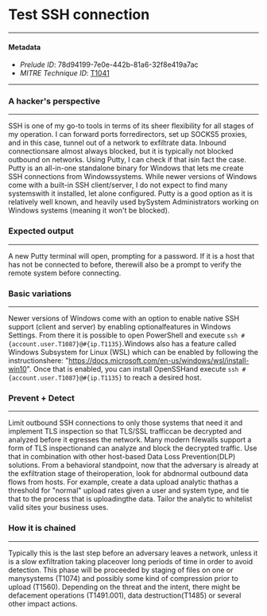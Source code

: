 
# Test SSH connection

---

#### Metadata

- *Prelude ID*: 78d94199-7e0e-442b-81a6-32f8e419a7ac
- *MITRE Technique ID*: [T1041](https://attack.mitre.org/techniques/T1041/)

---

### A hacker's perspective

---

SSH is one of my go-to tools in terms of its sheer flexibility for all stages of my operation. I can forward ports forredirectors, set up SOCKS5 proxies, and in this case, tunnel out of a network to exfiltrate data. Inbound connectionsare almost always blocked, but it is typically not blocked outbound on networks. Using Putty, I can check if that isin fact the case. Putty is an all-in-one standalone binary for Windows that lets me create SSH connections from Windowssystems. While newer versions of Windows come with a built-in SSH client/server, I do not expect to find many systemswith it installed, let alone configured. Putty is a good option as it is relatively well known, and heavily used bySystem Administrators working on Windows systems (meaning it won't be blocked).

### Expected output

---

A new Putty terminal will open, prompting for a password. If it is a host that has not be connected to before, therewill also be a prompt to verify the remote system before connecting.

### Basic variations

---

Newer versions of Windows come with an option to enable native SSH support (client and server) by enabling optionalfeatures in Windows Settings. From there it is possible to open PowerShell and execute `ssh #{account.user.T1087}@#{ip.T1135}`.Windows also has a feature called Windows Subsystem for Linux (WSL) which can be enabled by following the instructionshere: "https://docs.microsoft.com/en-us/windows/wsl/install-win10".  Once that is enabled, you can install OpenSSHand execute `ssh #{account.user.T1087}@#{ip.T1135}` to reach a desired host.

### Prevent + Detect

---

Limit outbound SSH connections to only those systems that need it and implement TLS inspection so that TLS/SSL trafficcan be decrypted and analyzed before it egresses the network. Many modern filewalls support a form of TLS inspectionand can analyze and block the decrypted traffic. Use that in combination with other host-based Data Loss Prevention(DLP) solutions. From a behavioral standpoint, now that the adversary is already at the exfiltration stage of theiroperation, look for abdnormal outbound data flows from hosts. For example, create a data upload analytic thathas a threshold for "normal" upload rates given a user and system type, and tie that to the process that is uploadingthe data. Tailor the analytic to whitelist valid sites your business uses.

### How it is chained

---

Typically this is the last step before an adversary leaves a network, unless it is a slow exfiltration taking placeover long periods of time in order to avoid detection. This phase will be proceeded by staging of files on one or manysystems (T1074) and possibly some kind of compression prior to upload (T1560). Depending on the threat and the intent, there might be defacement operations (T1491.001), data destruction(T1485) or several other impact actions.
